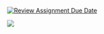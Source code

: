 [![Review Assignment Due Date](https://classroom.github.com/assets/deadline-readme-button-24ddc0f5d75046c5622901739e7c5dd533143b0c8e959d652212380cedb1ea36.svg)](https://classroom.github.com/a/foXtNvtG)


![]([https://github.com/Your_Repository_Name/Your_GIF_Name.gif](https://github.com/ACM40960/project-abolipathak/blob/main/Global_Mean_Temperature_Change.gif)https://github.com/ACM40960/project-abolipathak/blob/main/Global_Mean_Temperature_Change.gif)
